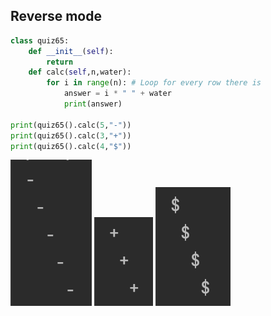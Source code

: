 ## Reverse mode
```.py
class quiz65:
    def __init__(self):
        return
    def calc(self,n,water):
        for i in range(n): # Loop for every row there is
            answer = i * " " + water
            print(answer)

print(quiz65().calc(5,"-"))
print(quiz65().calc(3,"+"))
print(quiz65().calc(4,"$"))
```
![](quiz65_1.png)
![](quiz65_2.png)
![](quiz65_3.png)
